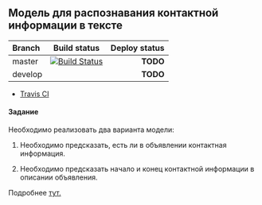 ## Модель для распознавания контактной информации в тексте

|Branch|Build status|Deploy status|
|:--------|:--------:|--------:|
|master| [![Build Status](https://travis-ci.com/rrkid/PCI.svg?branch=master)](https://travis-ci.com/github/rrkid/PCI)| **TODO**|
|develop| | **TODO**|

- [Travis CI](https://travis-ci.com)

#### Задание

Необходимо реализовать два варианта модели:
1. Необходимо предсказать, есть ли в объявлении контактная информация.

2. Необходимо предсказать начало и конец контактной информации в описании объявления.


Подробнее [тут.](https://github.com/rrkid/PCI/wiki/Техническое-задание)

